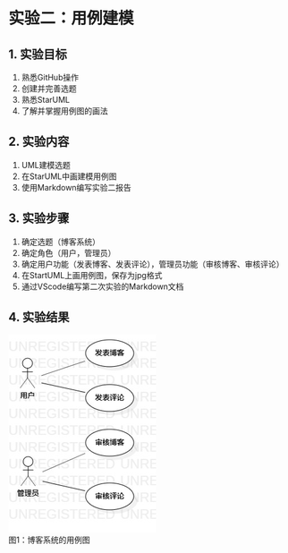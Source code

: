 # 实验二：用例建模


## 1. 实验目标

1. 熟悉GitHub操作
2. 创建并完善选题
3. 熟悉StarUML
4. 了解并掌握用例图的画法

## 2. 实验内容

1. UML建模选题
2. 在StarUML中画建模用例图
3. 使用Markdown编写实验二报告

## 3. 实验步骤

1. 确定选题（博客系统）
2. 确定角色（用户，管理员）
3. 确定用户功能（发表博客、发表评论），管理员功能（审核博客、审核评论）
4. 在StartUML上画用例图，保存为jpg格式
5. 通过VScode编写第二次实验的Markdown文档

## 4. 实验结果

![用例图](./Lab2_UseCaseDiagram.jpg)  
图1：博客系统的用例图
